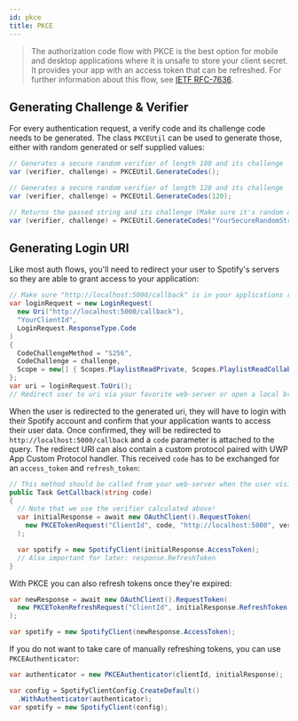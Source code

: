 ```yaml
---
id: pkce
title: PKCE
---
```


> The authorization code flow with PKCE is the best option for mobile and desktop applications where it is unsafe to store your client secret. It provides your app with an access token that can be refreshed. For further information about this flow, see [IETF RFC-7636](https://tools.ietf.org/html/rfc7636).

## Generating Challenge & Verifier

For every authentication request, a verify code and its challenge code needs to be generated. The class `PKCEUtil` can be used to generate those, either with random generated or self supplied values:

```csharp
// Generates a secure random verifier of length 100 and its challenge
var (verifier, challenge) = PKCEUtil.GenerateCodes();

// Generates a secure random verifier of length 120 and its challenge
var (verifier, challenge) = PKCEUtil.GenerateCodes(120);

// Returns the passed string and its challenge (Make sure it's random and long enough)
var (verifier, challenge) = PKCEUtil.GenerateCodes("YourSecureRandomString");
```

## Generating Login URI

Like most auth flows, you'll need to redirect your user to Spotify's servers so they are able to grant access to your application:

```csharp
// Make sure "http://localhost:5000/callback" is in your applications redirect URIs!
var loginRequest = new LoginRequest(
  new Uri("http://localhost:5000/callback"),
  "YourClientId",
  LoginRequest.ResponseType.Code
)
{
  CodeChallengeMethod = "S256",
  CodeChallenge = challenge,
  Scope = new[] { Scopes.PlaylistReadPrivate, Scopes.PlaylistReadCollaborative }
};
var uri = loginRequest.ToUri();
// Redirect user to uri via your favorite web-server or open a local browser window
```

When the user is redirected to the generated uri, they will have to login with their Spotify account and confirm that your application wants to access their user data. Once confirmed, they will be redirected to `http://localhost:5000/callback` and a `code` parameter is attached to the query. The redirect URI can also contain a custom protocol paired with UWP App Custom Protocol handler. This received `code` has to be exchanged for an `access_token` and `refresh_token`:

```csharp
// This method should be called from your web-server when the user visits "http://localhost:5000/callback"
public Task GetCallback(string code)
{
  // Note that we use the verifier calculated above!
  var initialResponse = await new OAuthClient().RequestToken(
    new PKCETokenRequest("ClientId", code, "http://localhost:5000", verifier)
  );

  var spotify = new SpotifyClient(initialResponse.AccessToken);
  // Also important for later: response.RefreshToken
}
```

With PKCE you can also refresh tokens once they're expired:

```csharp
var newResponse = await new OAuthClient().RequestToken(
  new PKCETokenRefreshRequest("ClientId", initialResponse.RefreshToken)
);

var spotify = new SpotifyClient(newResponse.AccessToken);
```

If you do not want to take care of manually refreshing tokens, you can use `PKCEAuthenticator`:

```csharp
var authenticator = new PKCEAuthenticator(clientId, initialResponse);

var config = SpotifyClientConfig.CreateDefault()
  .WithAuthenticator(authenticator);
var spotify = new SpotifyClient(config);
```

